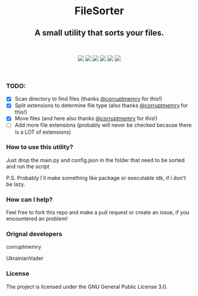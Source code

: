 <p align="center">
  <h1 align="center">FileSorter</h1>
</p>
<p align="center">
  <h2 align="center">A small utility that sorts your files.</h2>
</p>
<br>
<p align="center">
  <img src="https://img.shields.io/github/contributors/Developers-of-Debilos-Empire/FileSorter?style=for-the-badge"/>
  <img src="https://img.shields.io/github/forks/Developers-of-Debilos-Empire/FileSorter?style=for-the-badge"/>
  <img src="https://img.shields.io/github/stars/Developers-of-Debilos-Empire/FileSorter?style=for-the-badge"/>
  <img src="https://img.shields.io/github/issues/Developers-of-Debilos-Empire/FileSorter?style=for-the-badge"/>
  <img src="https://img.shields.io/github/license/Developers-of-Debilos-Empire/FileSorter?style=for-the-badge"/>
  <img src="https://img.shields.io/github/commit-activity/m/Developers-of-Debilos-Empire/FileSorter?style=for-the-badge"/>
</p>
<br />

### TODO:
- [x] Scan directory to find files (thanks [@corruptmemry](https://github.com/corruptmemry) for this!)
- [x] Split extensions to determine file type (also thanks [@corruptmemry](https://github.com/corruptmemry) for this!)
- [x] Move files (and here also thanks [@corruptmemry](https://github.com/corruptmemry) for this!)
- [ ] Add more file extensions (probably will never be checked because there is a LOT of extensions)

### How to use this utility?
Just drop the main.py and config.json in the folder that need to be sorted and run the script

P.S. Probably I`ll make something like package or executable idk, if i don't be lazy.

### How can I help?
Feel free to fork this repo and make a pull request or create an issue, if you encountered an problem!

### Orignal developers
corruptmemry

UkrainianVader

### License
The project is licensed under the GNU General Public License 3.0.
